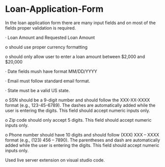 # Loan-Application-Form

In the loan application form there are many input fields and on most of the fields proper validation is required.

·         Loan Amount and Requested Loan Amount

o    should use proper currency formatting

o    should only allow user to enter a loan amount between $2,000 and $20,000

·         Date fields mush have format MM/DD/YYYY

·         Email must follow standard email format.

·         State must be a valid US state.

o    SSN should be a 9-digit number and should follow the XXX-XX-XXXX format (e.g., 123-45-6789). The dashes are automatically added while the user is entering the digits. This field should accept numeric inputs only.

o    Zip code should only accept 5 digits. This field should accept numeric inputs only.

o    Phone number should have 10 digits and should follow (XXX) XXX – XXXX format (e.g., (123) 456 – 7890). The parentheses and dash are automatically added while the user is entering the digits. This field should accept numeric inputs only.


Used live server extension on visual studio code.
